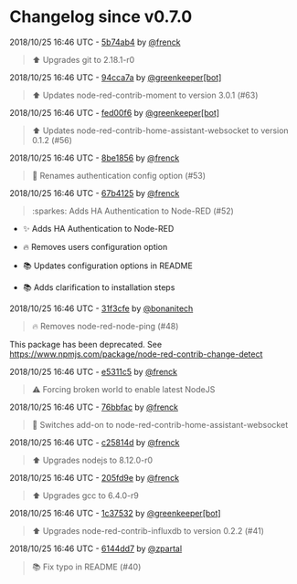 # Changelog since v0.7.0

2018/10/25 16:46 UTC - [5b74ab4](https://github.com/hassio-addons/addon-node-red/commit/5b74ab48eaddf1f58b1cc0c927c69b6be796ae6a) by [@frenck](https://github.com/frenck)
> :arrow_up: Upgrades git to 2.18.1-r0 

2018/10/25 16:46 UTC - [94cca7a](https://github.com/hassio-addons/addon-node-red/commit/94cca7aab042664c0c2bd02d96c3297f4063f8a9) by [@greenkeeper[bot]](https://github.com/apps/greenkeeper)
> :arrow_up: Updates node-red-contrib-moment to version 3.0.1 (#63) 

2018/10/25 16:46 UTC - [fed00f6](https://github.com/hassio-addons/addon-node-red/commit/fed00f620b0c367b7694abd21c73fbe234117ef6) by [@greenkeeper[bot]](https://github.com/apps/greenkeeper)
> :arrow_up: Updates node-red-contrib-home-assistant-websocket to version 0.1.2 (#56) 

2018/10/25 16:46 UTC - [8be1856](https://github.com/hassio-addons/addon-node-red/commit/8be1856676bbdbbec0a9d9a21d1f91b03e7c56cb) by [@frenck](https://github.com/frenck)
> :tractor: Renames authentication config option (#53) 

2018/10/25 16:46 UTC - [67b4125](https://github.com/hassio-addons/addon-node-red/commit/67b4125d5b5c0912f7b793e72109adb99d88d9a7) by [@frenck](https://github.com/frenck)
> :sparkes: Adds HA Authentication to Node-RED (#52)

* :sparkles: Adds HA Authentication to Node-RED

* :fire: Removes users configuration option

* :books: Updates configuration options in README

* :books: Adds clarification to installation steps 

2018/10/25 16:46 UTC - [31f3cfe](https://github.com/hassio-addons/addon-node-red/commit/31f3cfe7f149f903c1cd46470010b2cfce02f2f5) by [@bonanitech](https://github.com/bonanitech)
> :fire: Removes node-red-node-ping (#48)

This package has been deprecated. See https://www.npmjs.com/package/node-red-contrib-change-detect 

2018/10/25 16:46 UTC - [e5311c5](https://github.com/hassio-addons/addon-node-red/commit/e5311c5bd1f15e4f811b87487b94416f615a7cb1) by [@frenck](https://github.com/frenck)
> :warning: Forcing broken world to enable latest NodeJS 

2018/10/25 16:46 UTC - [76bbfac](https://github.com/hassio-addons/addon-node-red/commit/76bbfac085dab23e8e7651e353802f91458df37e) by [@frenck](https://github.com/frenck)
> :tractor: Switches add-on to node-red-contrib-home-assistant-websocket 

2018/10/25 16:46 UTC - [c25814d](https://github.com/hassio-addons/addon-node-red/commit/c25814d3b627a1bb4f787d40cd012a984c470db0) by [@frenck](https://github.com/frenck)
> :arrow_up: Upgrades nodejs to 8.12.0-r0 

2018/10/25 16:46 UTC - [205fd9e](https://github.com/hassio-addons/addon-node-red/commit/205fd9e17f4d8baf773c511ea07f8b1b4067b159) by [@frenck](https://github.com/frenck)
> :arrow_up: Upgrades gcc to 6.4.0-r9 

2018/10/25 16:46 UTC - [1c37532](https://github.com/hassio-addons/addon-node-red/commit/1c37532b02fde5517caddba5edabb89c2bd9919f) by [@greenkeeper[bot]](https://github.com/apps/greenkeeper)
> :arrow_up: Upgrades node-red-contrib-influxdb to version 0.2.2 (#41) 

2018/10/25 16:46 UTC - [6144dd7](https://github.com/hassio-addons/addon-node-red/commit/6144dd77185e0f04aa676803c4518171c0db5be7) by [@zpartal](https://github.com/zpartal)
> :books: Fix typo in README (#40) 

